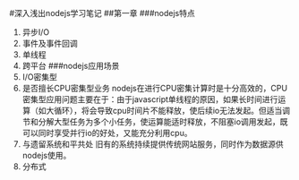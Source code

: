 #深入浅出nodejs学习笔记
##第一章
###nodejs特点

 1. 异步I/O
 2. 事件及事件回调
 3. 单线程
 4. 跨平台
###nodejs应用场景
 1. I/O密集型
 2. 是否擅长CPU密集型业务
     nodejs在进行CPU密集计算时是十分高效的，CPU密集型应用问题主要在于：由于javascript单线程的原因，如果长时间进行运算（如大循环），将会导致cpu时间片不能释放，使后续io无法发起。但适当调节和分解大型任务为多个小任务，使运算能适时释放，不阻塞io调用发起，既可以同时享受并行io的好处，又能充分利用cpu。
 3. 与遗留系统和平共处
    旧有的系统持续提供传统网站服务，同时作为数据源供nodejs使用。
 4. 分布式

